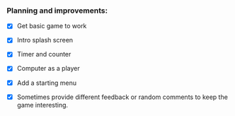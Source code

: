 ### Planning and improvements:

- [x] Get basic game to work

- [x] Intro splash screen

- [x] Timer and counter

- [x] Computer as a player

- [x] Add a starting menu

- [x] Sometimes provide different feedback or random comments to keep the game interesting.
